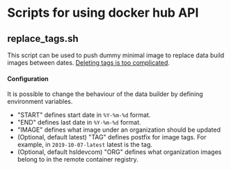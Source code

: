 # Scripts for using docker hub API

## replace_tags.sh
This script can be used to push dummy minimal image to replace data build images between dates. [Deleting tags is too complicated](https://github.com/docker/distribution/pull/2169).

#### Configuration
It is possible to change the behaviour of the data builder by defining environment variables.

* "START" defines start date in `%Y-%m-%d` format.
* "END" defines last date in `%Y-%m-%d` format.
* "IMAGE" defines what image under an organization should be updated
* (Optional, default latest) "TAG" defines postfix for image tags. For example, in `2019-10-07-latest` latest is the tag.
* (Optional, default hsldevcom) "ORG" defines what organization images belong to in the remote container registry.
